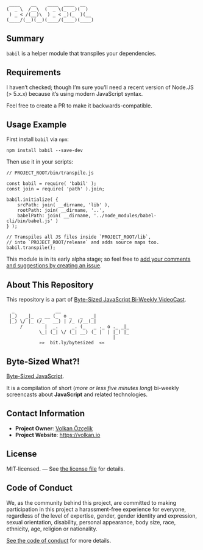 ```
 ____    __    ____  ____  __   
(  _ \  /__\  (  _ \(_  _)(  )  
 ) _ < /(__)\  ) _ < _)(_  )(__ 
(____/(__)(__)(____/(____)(____)
```

## Summary

`babil` is a helper module that transpiles your dependencies.

## Requirements

I haven’t checked; though I’m sure you’ll need a recent version of Node.JS (> 5.x.x) because it’s using modern JavaScript syntax.

Feel free to create a PR to make it backwards-compatible.

## Usage Example

First install `babil` via `npm`:

```
npm install babil --save-dev
```

Then use it in your scripts:

```
// PROJECT_ROOT/bin/transpile.js

const babil = require( 'babil' );
const join = require( 'path' ).join;

babil.initialize( {
    srcPath: join( __dirname, 'lib' ),
    rootPath: join( __dirname, '..',
    babelPath: join( __dirname, '../node_modules/babel-cli/bin/babel.js' )
} );

// Transpiles all JS files inside `PROJECT_ROOT/lib`,
// into `PROJECT_ROOT/release` and adds source maps too.
babil.transpile();
```

This module is in its early alpha stage; so feel free to [add your comments and suggestions by creating an issue][ticket].

## About This Repository

This repository is a part of [Byte-Sized JavaScript Bi-Weekly VideoCast][vidcast].

```
  _               __
 |_)   _|_  _ __ (_  o _   _   _|
 |_) \/ |_ (/_   __) | /_ (/__(_|
     /        |  _.     _. (_   _ ._ o ._ _|_
            \_| (_| \/ (_| __) (_ |  | |_) |_
                                       |
            »»  bit.ly/bytesized  ««
```

## Byte-Sized What?!

[Byte-Sized JavaScript][vidcast].

It is a compilation of short (*more or less five minutes long*) bi-weekly screencasts about **JavaScript** and related technologies.

## Contact Information

* **Project Owner**: [Volkan Özçelik](mailto:me@volkan.io)
* **Project Website**: <https://volkan.io>

## License

MIT-licensed. — See [the license file](LICENSE.md) for details.

## Code of Conduct

We, as the community behind this project, are committed to making participation in this project a harassment-free experience for everyone, regardless of the level of expertise, gender, gender identity and expression, sexual orientation, disability, personal appearance, body size, race, ethnicity, age, religion or nationality.

[See the code of conduct](CODE_OF_CONDUCT.md) for more details.

[vidcast]: https://www.youtube.com/channel/UC8OLZSlFO8cwRo9M30v-TkA
[ticket]: https://github.com/jsbites/babil/issues/new
